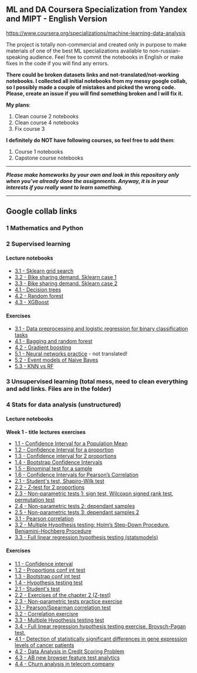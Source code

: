 ## ML and DA Coursera Specialization from Yandex and MIPT - English Version
https://www.coursera.org/specializations/machine-learning-data-analysis

The project is totally non-commercial and created only in purpose to make materials of one of the best ML specializations available to non-russian-speaking audience. Feel free to commit the notebooks in English or make fixes in the code if you will find any errors.

**There could be broken datasets links and not-translated/not-working notebooks. I collected all initial notebooks from my messy google collab, so I possibly made a couple of mistakes and picked the wrong code. Please, create an issue if you will find something broken and I will fix it.**

**My plans**:
1. Clean course 2 notebooks
2. Clean course 4 notebooks 
3. Fix course 3


**I definitely do NOT have following courses, so feel free to add them**:
1. Course 1 notebooks
2. Capstone course notebooks


___
***Please make homeworks by your own and look in this repository only when you've already done the assignments. Anyway, it is in your interests if you really want to learn something.***
___

## Google collab links

### 1 Mathematics and Python


### 2 Supervised learning
#### Lecture notebooks
* [3.1 - Sklearn grid search](https://colab.research.google.com/drive/1TugvgI8zGuGqFPi8ckWCR4AtJSIfB6Ab)
* [3.2 - Bike sharing demand. Sklearn case 1](https://colab.research.google.com/drive/1z1P9LKDxNjkcKSrdHeK5Q0c_h1lI8opv)
* [3.3 - Bike sharing demand. Sklearn case 2](https://colab.research.google.com/drive/1fA_ySZ75olMrHuV-gt2G4nsWPQi9vLcD)
* [4.1 - Decision trees](https://colab.research.google.com/drive/1t35u2Vf88RpG-UVKW368FLQlkSPZN_DP)
* [4.2 - Random forest](https://colab.research.google.com/drive/1FcLkZPbIF-do9TrS-nOudwETaR-NS9ze)
* [4.3 - XGBoost](https://colab.research.google.com/drive/1k6vYhFmk8Zh029RcpcXv_6NKM3DaYiTP)

#### Exercises
* [3.1 - Data preprocessing and logistic regression for binary classification tasks](https://colab.research.google.com/drive/15gX4xDvG_8BkqSts3EMbkz4W5ZivndL-)
* [4.1 - Bagging and random forest](https://colab.research.google.com/drive/1UA6fSB1_edpchK3Y5yYv19KGtm6icw2y)
* [4.2 - Gradient boosting](https://colab.research.google.com/drive/1qVHT21XzXJ00iMi7ZCjocQcTNZkmss64)
* [5.1 - Neural networks practice](https://colab.research.google.com/drive/1sjx1eiiVriHvpaS7trWov9EacTLDKYaz) - not translated!
* [5.2 - Event models of Naive Bayes](https://colab.research.google.com/drive/1hyriE27Q7Mkb5-VpfA_I4jiQon31ltIf)
* [5.3 - KNN vs RF](https://colab.research.google.com/drive/1CROYtKjQUCuIV1_iStJU-ghKSTyQS_aD)


### 3 Unsupervised learning (total mess, need to clean everything and add links. Files are in the folder)


### 4 Stats for data analysis (unstructured)
#### Lecture notebooks
**Week 1 - title**
**lectures**
**exercises**
* [1.1 - Confidence Interval for a Population Mean](https://colab.research.google.com/drive/1WzvykK2JYX4g3Kd5rMCrsA0vPJM7Zfwr)
* [1.2 - Confidence Interval for a proportion](https://colab.research.google.com/drive/1YiN5u-UkHk8a0LEPJlUOS8H1xDQkgrbz)
* [1.3 - Confidence interval for 2 proportions](https://colab.research.google.com/drive/1QGhPeEpSm2WJZNhWNXOT92O6hC-xm84I)
* [1.4 - Bootstrap Confidence Intervals](https://colab.research.google.com/drive/1LhhA-wlHdpwY4T6UZ1qrYmfxsj_TFTLc)
* [1.5 - Binominal test for a sample](https://colab.research.google.com/drive/1lSBcz8_gw4cEqQftkOIOLQfZkqW_duHn)
* [1.6 - Confidence Intervals for Pearson’s Correlation](https://colab.research.google.com/drive/16n0VICdZeLnrF5WPz-7UwxyT6KFT2LVA)
* [2.1 - Student's test, Shapiro-Wilk test](https://colab.research.google.com/drive/1y87zgFan234idjXPOW5cEUlrWpkPNr2Q)
* [2.2 - Z-test for 2 proportions](https://colab.research.google.com/drive/1EYgTZj6TZqMglNuIiTVcxcDh0yC-Jk3V)
* [2.3 - Non-parametric tests 1: sign test, Wilcoxon signed rank test, permutation test](https://colab.research.google.com/drive/1hXjePPo3AVSfX9DsEfODVJi0_4NFgQW5)
* [2.4 - Non-parametric tests 2: dependant samples](https://colab.research.google.com/drive/1uRGFBmPZCTnaK7XV0QLi9u8GLD8MVprI)
* [2.5 - Non-parametric tests 3: dependant samples 2](https://colab.research.google.com/drive/1jaKHeJvc95J9asZ0PxSZuWyddHnqm913)
* [3.1 - Pearson correlation](https://colab.research.google.com/drive/1lt0BaENsBWo-omOqvyIvye3pZc6I9YpB)
* [3.2 - Multiple Hypothesis testing: Holm’s Step-Down Procedure, Benjamini-Hochberg Procedure](https://colab.research.google.com/drive/1x78quFVNotSJP1PE2sOsCYdza_WbBPp8)
* [3.3 - Full linear regression hypothesis testing (statsmodels)](https://colab.research.google.com/drive/1AbYWWB4PkM7UgvZutX7vGK-0q7i_cuHv)

#### Exercises
* [1.1 - Confidence interval](https://colab.research.google.com/drive/1_h8J4dEEFEhGYN6pxLjIRm2lJ5l-Cnvw)
* [1.2 - Proportions conf int test](https://colab.research.google.com/drive/1Y5Zkjv89THLfsrZ9KAdCulQgyLZzF_Qx)
* [1.3 - Bootstrap conf int test](https://colab.research.google.com/drive/1JGiQHB2HYxKFr0snatjkdfg8IdVc78wL)
* [1.4 - Hypothesis testing test](https://colab.research.google.com/drive/1BwNwSTGtNw5ejfohJjvTb8WLlKtjOhhd)
* [2.1 - Student's test](https://colab.research.google.com/drive/1gKQhnz5nIafDvWvAq00jKwxSJJkMZRNU)
* [2.2 - Exercises of the chapter 2 (Z-test)](https://colab.research.google.com/drive/1lKHhzLND1yqJlryWRB121yNKEeWQMA_N)
* [2.3 - Non-parametric tests practice exercise](https://colab.research.google.com/drive/1ZhIZrLUg5P-AYoFw3PjX-kt7cI08cYQe)
* [3.1 - Pearson/Spearman correlation test](https://colab.research.google.com/drive/1pZ2gHF9AVVp5VQZtFZZEYWpfIBRXtQpQ)
* [3.2 - Correlation exercisre](https://colab.research.google.com/drive/11HDyRHNtpIzGTT29SE2-W7yRRtAh0QeF)
* [3.3 - Multiple Hypothesis testing test](https://colab.research.google.com/drive/1MqTC4q8bOjEI6i2YcmcgkAXtSSYj6ZGR)
* [3.4 - Full linear regression hypothesis testing exercise. Broysch-Pagan test.](https://colab.research.google.com/drive/1hdEActQeQeQe19LFr_bK1v27V2rhK5jh)
* [4.1 - Detection of statistically significant differences in gene expression levels of cancer patients](https://colab.research.google.com/drive/1M6HY-PBIjO1y8EeYHlrQVqceOd3aIhuk)
* [4.2 - Data Analysis in Credit Scoring Problem](https://colab.research.google.com/drive/1n8M9fYRT-i2Csl7WkO0-myvqX451jTI9)
* [4.3 - AB new browser feature test analytics](https://colab.research.google.com/drive/1xeRiAv4w4xRz_1JdGCVhsujIpL9S4RKk)
* [4.4 - Churn analysis in telecom company](https://colab.research.google.com/drive/11fUg-QOvhQ3oVYdSf87oQoFAq1p0I4G7)
